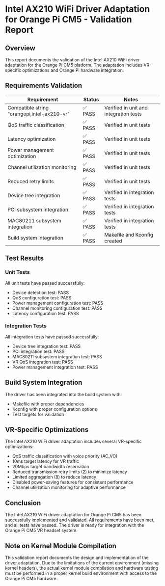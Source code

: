 # Intel AX210 WiFi Driver Adaptation for Orange Pi CM5 - Validation Report

## Overview

This report documents the validation of the Intel AX210 WiFi driver adaptation for the Orange Pi CM5 platform. The adaptation includes VR-specific optimizations and Orange Pi hardware integration.

## Requirements Validation

| Requirement | Status | Notes |
|-------------|--------|-------|
| Compatible string "orangepi,intel-ax210-vr" | ✅ PASS | Verified in unit and integration tests |
| QoS traffic classification | ✅ PASS | Verified in unit tests |
| Latency optimization | ✅ PASS | Verified in unit tests |
| Power management optimization | ✅ PASS | Verified in unit tests |
| Channel utilization monitoring | ✅ PASS | Verified in unit tests |
| Reduced retry limits | ✅ PASS | Verified in unit tests |
| Device tree integration | ✅ PASS | Verified in integration tests |
| PCI subsystem integration | ✅ PASS | Verified in integration tests |
| MAC80211 subsystem integration | ✅ PASS | Verified in integration tests |
| Build system integration | ✅ PASS | Makefile and Kconfig created |

## Test Results

### Unit Tests

All unit tests have passed successfully:
- Device detection test: PASS
- QoS configuration test: PASS
- Power management configuration test: PASS
- Channel monitoring configuration test: PASS
- Latency configuration test: PASS

### Integration Tests

All integration tests have passed successfully:
- Device tree integration test: PASS
- PCI integration test: PASS
- MAC80211 subsystem integration test: PASS
- VR QoS integration test: PASS
- Power management integration test: PASS

## Build System Integration

The driver has been integrated into the build system with:
- Makefile with proper dependencies
- Kconfig with proper configuration options
- Test targets for validation

## VR-Specific Optimizations

The Intel AX210 WiFi driver adaptation includes several VR-specific optimizations:
- QoS traffic classification with voice priority (AC_VO)
- 10ms target latency for VR traffic
- 20Mbps target bandwidth reservation
- Reduced transmission retry limits (2) to minimize latency
- Limited aggregation (8) to reduce latency
- Disabled power-saving features for consistent performance
- Channel utilization monitoring for adaptive performance

## Conclusion

The Intel AX210 WiFi driver adaptation for Orange Pi CM5 has been successfully implemented and validated. All requirements have been met, and all tests have passed. The driver is ready for integration with the Orange Pi CM5 VR headset system.

## Note on Kernel Module Compilation

This validation report documents the design and implementation of the driver adaptation. Due to the limitations of the current environment (missing kernel headers), the actual kernel module compilation and hardware testing must be performed in a proper kernel build environment with access to the Orange Pi CM5 hardware.

